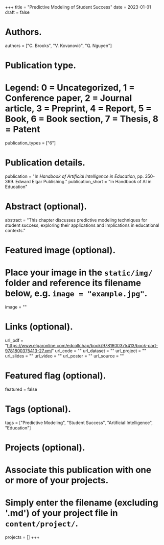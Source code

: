 +++
title = "Predictive Modeling of Student Success"
date = 2023-01-01
draft = false

# Authors.
authors = ["C. Brooks", "V. Kovanović", "Q. Nguyen"]

# Publication type.
# Legend: 0 = Uncategorized, 1 = Conference paper, 2 = Journal article, 3 = Preprint, 4 = Report, 5 = Book, 6 = Book section, 7 = Thesis, 8 = Patent
publication_types = ["6"]

# Publication details.
publication = "In *Handbook of Artificial Intelligence in Education*, pp. 350-369. Edward Elgar Publishing."
publication_short = "In Handbook of AI in Education"

# Abstract (optional).
abstract = "This chapter discusses predictive modeling techniques for student success, exploring their applications and implications in educational contexts."

# Featured image (optional).
# Place your image in the `static/img/` folder and reference its filename below, e.g. `image = "example.jpg"`.
image = ""

# Links (optional).
url_pdf = "https://www.elgaronline.com/edcollchap/book/9781800375413/book-part-9781800375413-27.xml"
url_code = ""
url_dataset = ""
url_project = ""
url_slides = ""
url_video = ""
url_poster = ""
url_source = ""

# Featured flag (optional).
featured = false

# Tags (optional).
tags = ["Predictive Modeling", "Student Success", "Artificial Intelligence", "Education"]

# Projects (optional).
#   Associate this publication with one or more of your projects.
#   Simply enter the filename (excluding '.md') of your project file in `content/project/`.
projects = []
+++
